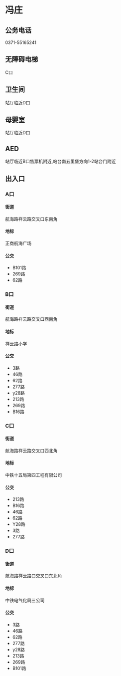 # 冯庄

## 公务电话

0371-55165241

## 无障碍电梯

C口

## 卫生间

站厅临近D口

## 母婴室

站厅临近D口

## AED

站厅临近B口售票机附近,站台南五里堡方向1-2站台门附近

## 出入口

### A口

#### 街道

航海路祥云路交叉口东南角

#### 地标

正商航海广场

#### 公交

- B101路
- 269路
- 62路

### B口

#### 街道

航海路祥云路交叉口西南角

#### 地标

祥云路小学

#### 公交

- 3路
- 46路
- 62路
- 277路
- y28路
- 213路
- 269路
- B16路

### C口

#### 街道

航海路祥云路交叉口西北角

#### 地标

中铁十五局第四工程有限公司

#### 公交

- 213路
- B16路
- 46路
- 62路
- Y28路
- 3路
- 277路

### D口

#### 街道

航海路祥云路口交叉口东北角

#### 地标

中铁电气化局三公司

#### 公交

- 3路
- 46路
- 62路
- 277路
- y28路
- 213路
- 269路
- B101路

